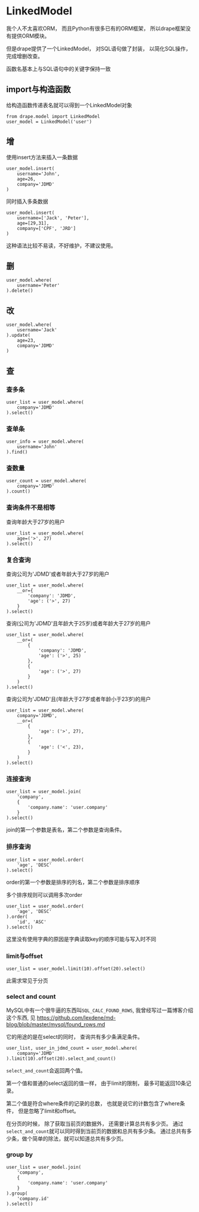 # LinkedModel

我个人不太喜欢ORM，
而且Python有很多已有的ORM框架，
所以drape框架没有提供ORM模块。

但是drape提供了一个LinkedModel，
对SQL语句做了封装，
以简化SQL操作，
完成增删改查。

函数名基本上与SQL语句中的关键字保持一致

## import与构造函数

给构造函数传递表名就可以得到一个LinkedModel对象

    from drape.model import LinkedModel
    user_model = LinkedModel('user')

## 增

使用insert方法来插入一条数据

    user_model.insert(
        username='John',
        age=26,
        company='JDMD'
    )

同时插入多条数据

    user_model.insert(
        username=['Jack', 'Peter'],
        age=[29,31],
        company=['CPF', 'JRD']
    )

这种语法比较不易读，不好维护，不建议使用。

## 删

    user_model.where(
        username='Peter'
    ).delete()

## 改

    user_model.where(
        username='Jack'
    ).update(
        age=23,
        company='JDMD'
    )

## 查

### 查多条

    user_list = user_model.where(
        company='JDMD'
    ).select()

### 查单条

    user_info = user_model.where(
        username='John'
    ).find()

### 查数量

    user_count = user_model.where(
        company='JDMD'
    ).count()

### 查询条件不是相等

查询年龄大于27岁的用户

    user_list = user_model.where(
        age=('>', 27)
    ).select()

### 复合查询

查询公司为'JDMD'或者年龄大于27岁的用户

    user_list = user_model.where(
        __or={
            'company': 'JDMD',
            'age': ('>', 27)
        }
    ).select()

查询(公司为'JDMD'且年龄大于25岁)或者年龄大于27岁的用户

    user_list = user_model.where(
        __or=(
            {
                'company': 'JDMD',
                'age': ('>', 25)
            },
            {
                'age': ('>', 27)
            }
        )
    ).select()

查询公司为'JDMD'且(年龄大于27岁或者年龄小于23岁)的用户

    user_list = user_model.where(
        company='JDMD',
        __or=(
            {
                'age': ('>', 27),
            },
            {
                'age': ('<', 23),
            }
        )
    ).select()

### 连接查询

    user_list = user_model.join(
        'company',
        {
            'company.name': 'user.company'
        }
    ).select()

join的第一个参数是表名，第二个参数是查询条件。

### 排序查询

    user_list = user_model.order(
        'age', 'DESC'
    ).select()

order的第一个参数是排序的列名，第二个参数是排序顺序

多个排序规则可以调用多次order

    user_list = user_model.order(
        'age', 'DESC'
    ).order(
        'id', 'ASC'
    ).select()

这里没有使用字典的原因是字典读取key的顺序可能与写入时不同

### limit与offset

    user_list = user_model.limit(10).offset(20).select()

此需求常见于分页

### select and count

MySQL中有一个很牛逼的东西叫`SQL_CALC_FOUND_ROWS`,
我曾经写过一篇博客介绍这个东西, 见
https://github.com/lexdene/md-blog/blob/master/mysql/found_rows.md

它的用途的是在select的同时，
查询共有多少条满足条件。

    user_list, user_in_jdmd_count = user_model.where(
        company='JDMD'
    ).limit(10).offset(20).select_and_count()

`select_and_count`会返回两个值。

第一个值和普通的select返回的值一样，
由于limit的限制，
最多可能返回10条记录。

第二个值是符合where条件的记录的总数，
也就是说它的计数包含了where条件，
但是忽略了limit和offset。

在分页的时候，
除了获取当前页的数据外，
还需要计算总共有多少页。
通过`select_and_count`就可以同时得到当前页的数据和总共有多少条。
通过总共有多少条，做个简单的除法，就可以知道总共有多少页。

### group by

    user_list = user_model.join(
        'company',
        {
            'company.name': 'user.company'
        }
    ).group(
        'company.id'
    ).select()
